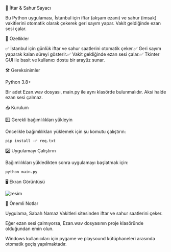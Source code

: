 🕌 İftar & Sahur Sayacı

Bu Python uygulaması, İstanbul için iftar (akşam ezanı) ve sahur (imsak) vakitlerini otomatik olarak çekerek geri sayım yapar. Vakit geldiğinde ezan sesi çalar.

🚀 Özellikler

✅ İstanbul için günlük iftar ve sahur saatlerini otomatik çeker.✅ Geri sayım yaparak kalan süreyi gösterir.✅ Vakit geldiğinde ezan sesi çalar.✅ Tkinter GUI ile basit ve kullanıcı dostu bir arayüz sunar.

🛠 Gereksinimler

Python 3.8+

Bir adet Ezan.wav dosyası, main.py ile aynı klasörde bulunmalıdır. Aksi halde ezan sesi çalmaz.

📥 Kurulum

1️⃣ Gerekli bağımlılıkları yükleyin

Öncelikle bağımlılıkları yüklemek için şu komutu çalıştırın:
```
pip install -r req.txt  
```
2️⃣ Uygulamayı Çalıştırın

Bağımlılıkları yükledikten sonra uygulamayı başlatmak için:
```
python main.py  
```
🖥️ Ekran Görüntüsü

![resim](https://github.com/user-attachments/assets/706c0c80-d69b-4f2a-9c46-efc4ebea2056)


🔔 Önemli Notlar

Uygulama, Sabah Namaz Vakitleri sitesinden iftar ve sahur saatlerini çeker.

Eğer ezan sesi çalmıyorsa, Ezan.wav dosyasının proje klasöründe olduğundan emin olun.

Windows kullanıcıları için pygame ve playsound kütüphaneleri arasında otomatik geçiş yapılmaktadır.
